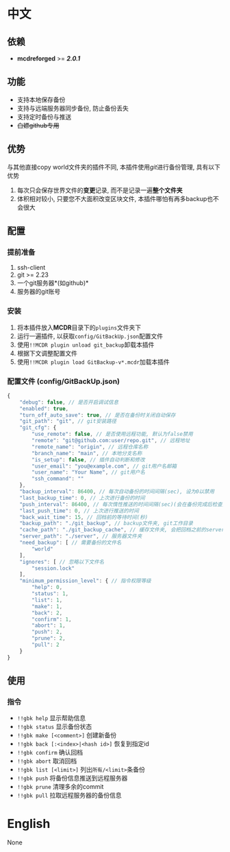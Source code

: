 # 中文

## 依赖
- **mcdreforged** >= ***2.0.1***

## 功能
- 支持本地保存备份
- 支持与远端服务器同步备份, 防止备份丢失
- 支持定时备份与推送
- ~~白嫖github专用~~

## 优势

与其他直接copy world文件夹的插件不同, 本插件使用*git*进行备份管理, 具有以下优势
1. 每次只会保存世界文件的**变更**记录, 而不是记录一遍**整个文件夹**
2. 体积相对较小, 只要您不大面积改变区块文件, 本插件哪怕有再多backup也不会很大

## 配置
### 提前准备
1. ssh-client
2. git >= 2.23
3. 一个git服务器*(如github)*
4. 服务器的git账号

### 安装
1. 将本插件放入**MCDR**目录下的`plugins`文件夹下
2. 运行一遍插件, 以获取`config/GitBackUp.json`配置文件
3. 使用`!!MCDR plugin unload git_backup`卸载本插件
4. 根据下文调整配置文件
5. 使用`!!MCDR plugin load GitBackup-v*.mcdr`加载本插件

### 配置文件 (config/GitBackUp.json)
```javascript
{
    "debug": false, // 是否开启调试信息
    "enabled": true,
    "turn_off_auto_save": true, // 是否在备份时关闭自动保存
    "git_path": "git", // git安装路径
    "git_cfg": {
        "use_remote": false, // 是否使用远程功能, 默认为false禁用
        "remote": "git@github.com:user/repo.git", // 远程地址
        "remote_name": "origin", // 远程仓库名称
        "branch_name": "main", // 本地分支名称
        "is_setup": false, // 插件自动判断和修改
        "user_email": "you@example.com", // git用户名邮箱
        "user_name": "Your Name", // git用户名
        "ssh_command": ""
    },
    "backup_interval": 86400, // 每次自动备份的时间间隔(sec), 设为0以禁用
    "last_backup_time": 0, // 上次进行备份的时间
    "push_interval": 86400, // 每次惰性推送的时间间隔(sec)(会在备份完成后检查是否推送), 设为0以禁用
    "last_push_time": 0, // 上次进行推送的时间
    "back_wait_time": 15, // 回档前的等待时间(秒)
    "backup_path": "./git_backup", // backup文件夹, git工作目录
    "cache_path": "./git_backup_cache", // 缓存文件夹, 会把回档之前的server文件夹
    "server_path": "./server", // 服务器文件夹
    "need_backup": [ // 需要备份的文件名
        "world"
    ],
    "ignores": [ // 忽略以下文件名
        "session.lock"
    ],
    "minimum_permission_level": { // 指令权限等级
        "help": 0,
        "status": 1,
        "list": 1,
        "make": 1,
        "back": 2,
        "confirm": 1,
        "abort": 1,
        "push": 2,
        "prune": 2,
        "pull": 2
    }
}
```

## 使用
### 指令

- `!!gbk help` 显示帮助信息
- `!!gbk status` 显示备份状态
- `!!gbk make [<comment>]` 创建新备份
- `!!gbk back [:<index>|<hash id>]` 恢复到指定id
- `!!gbk confirm` 确认回档
- `!!gbk abort` 取消回档
- `!!gbk list [<limit>]` 列出`所有/<limit>`条备份
- `!!gbk push` 将备份信息推送到远程服务器
- `!!gbk prune` 清理多余的commit
- `!!gbk pull` 拉取远程服务器的备份信息

# English
None
